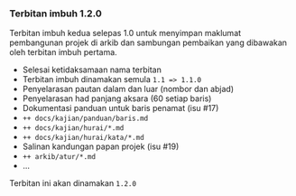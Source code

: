 ---
---

### Terbitan imbuh 1.2.0

Terbitan imbuh kedua selepas 1.0 untuk menyimpan maklumat
pembangunan projek di arkib dan sambungan pembaikan yang
dibawakan oleh terbitan imbuh pertama.

* Selesai ketidaksamaan nama terbitan
* Terbitan imbuh dinamakan semula `1.1 => 1.1.0`
* Penyelarasan pautan dalam dan luar (nombor dan abjad)
* Penyelarasan had panjang aksara (60 setiap baris)
* Dokumentasi panduan untuk baris penamat (isu #17)
* `++ docs/kajian/panduan/baris.md`
* `++ docs/kajian/hurai/*.md`
* `++ docs/kajian/hurai/kata/*.md`
* Salinan kandungan papan projek (isu #19)
* `++ arkib/atur/*.md`
* ...

Terbitan ini akan dinamakan `1.2.0`
